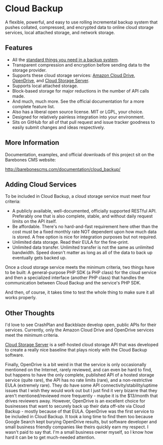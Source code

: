 Cloud Backup
============

A flexible, powerful, and easy to use rolling incremental backup system that pushes collated, compressed, and encrypted data to online cloud storage services, local attached storage, and network storage.

Features
--------

* All the [standard things you need in a backup system](http://barebonescms.com/documentation/cloud_backup/).
* Transparent compression and encryption before sending data to the storage provider.
* Supports these cloud storage services:  [Amazon Cloud Drive](https://www.amazon.com/clouddrive), [OpenDrive](https://www.opendrive.com/), and [Cloud Storage Server](http://barebonescms.com/documentation/cloud_storage_server/).
* Supports local attached storage.
* Block-based storage for major reductions in the number of API calls made.
* And much, much more.  See the official documentation for a more complete feature list.
* Also has a liberal open source license.  MIT or LGPL, your choice.
* Designed for relatively painless integration into your environment.
* Sits on GitHub for all of that pull request and issue tracker goodness to easily submit changes and ideas respectively.

More Information
----------------

Documentation, examples, and official downloads of this project sit on the Barebones CMS website:

http://barebonescms.com/documentation/cloud_backup/

Adding Cloud Services
---------------------

To be included in Cloud Backup, a cloud storage service must meet four criteria:

* A publicly available, well-documented, officially supported RESTful API.  Preferably one that is also complete, stable, and without daily request limits on the API itself.
* Be affordable.  There's no hard-and-fast requirement here other than the cost must be a fixed monthly rate NOT dependent upon how much data is stored.  A free option is nice for integration purposes but not required.
* Unlimited data storage.  Read their EULA for the fine-print.
* Unlimited data transfer.  Unlimited transfer is not the same as unlimited bandwidth.  Speed doesn't matter as long as all of the data to back up eventually gets backed up.

Once a cloud storage service meets the minimum criteria, two things have to be built:  A general-purpose PHP SDK (a PHP class) for the cloud service and then a specialized interface (another PHP class) that handles the communication between Cloud Backup and the service's PHP SDK.

And then, of course, it takes time to test the whole thing to make sure it all works properly.

Other Thoughts
--------------

I'd love to see CrashPlan and Backblaze develop open, public APIs for their services.  Currently, only the Amazon Cloud Drive and OpenDrive services meet the minimum criteria.

[Cloud Storage Server](http://barebonescms.com/documentation/cloud_storage_server/) is a self-hosted cloud storage API that was developed to create a really nice baseline that plays nicely with the Cloud Backup software.

Finally, OpenDrive is a bit weird in that the service is only occasionally mentioned on the Internet, rarely reviewed, and can even be hard to find, but happens to have the only complete, published API of a hosted storage service (quite rare), the API has no rate limits (rare), and a non-restrictive EULA (extremely rare).  They do have some API connectivity/stability/uptime issues that I wish they would work out but I just find it very bizarre that they aren't mentioned/reviewed more frequently - maybe it is the $13/month that drives reviewers away.  However, OpenDrive is an excellent choice for businesses that want to securely back up their data off-site via Cloud Backup - mostly because of that EULA.  OpenDrive was the first service to be included in Cloud Backup.  It took a long time to find them too because Google Search kept burying OpenDrive results, but software developer and small business friendly companies like theirs quickly earn my respect.  I wasn't paid to say that.  I'm a small business owner myself, so I know how hard it can be to get much-needed attention.
